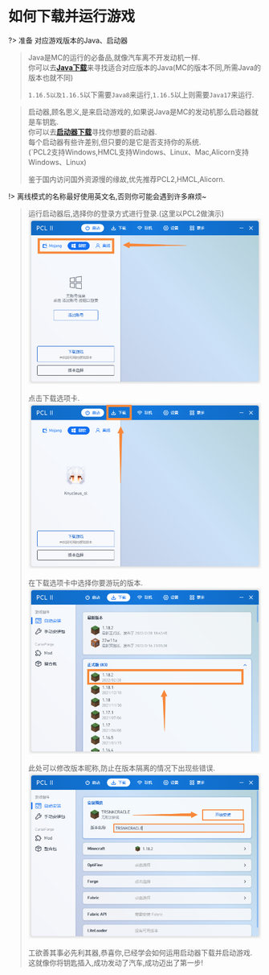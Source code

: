 # 如何下载并运行游戏

?> 准备 对应游戏版本的Java、启动器
> Java是MC的运行的必备品,就像汽车离不开发动机一样.  
> 你可以去[**Java下载**](D4/4-1)来寻找适合对应版本的Java(MC的版本不同,所需Java的版本也就不同)  
>   
> `1.16.5以及1.16.5`以下需要`Java8`来运行,`1.16.5`以上则需要`Java17`来运行.
   
> 启动器,顾名思义,是来启动游戏的,如果说Java是MC的发动机那么启动器就是车钥匙.  
> 你可以去[**启动器下载**](D4/4-2)寻找你想要的启动器.  
> 每个启动器有些许差别,但只要的是它是否支持你的系统.  
> (`PCL2支持Windows,HMCL支持Windows、Linux、Mac,Alicorn支持Windows、Linux)
>   
> 鉴于国内访问国外资源慢的缘故,优先推荐PCL2,HMCL,Alicorn.  

!> 离线模式的名称最好使用英文名,否则你可能会遇到许多麻烦~

> 运行启动器后,选择你的登录方式进行登录.(这里以PCL2做演示)
> ![1-2-1](../assets/D1/P2/01.png)
>  
> 点击下载选项卡.
> ![1-2-2](../assets/D1/P2/02.png)
>
> 在下载选项卡中选择你要游玩的版本.
> ![1-2-3](../assets/D1/P2/03.png)
>
> 此处可以修改版本昵称,防止在版本隔离的情况下出现些错误.
> ![1-2-4](../assets/D1/P2/04.png) 
> 
> 工欲善其事必先利其器,恭喜你,已经学会如何运用启动器下载并启动游戏.  
> 这就像你将钥匙插入,成功发动了汽车,成功迈出了第一步!